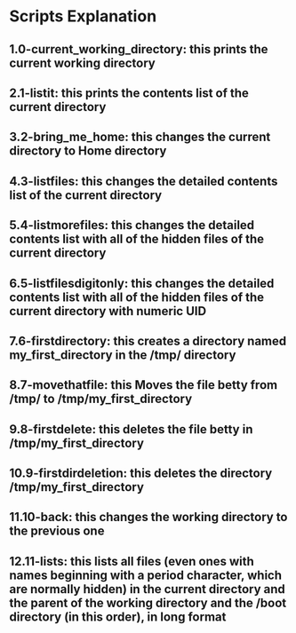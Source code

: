 # Scripts Explanation
## 1.0-current_working_directory: this prints the current working directory
## 2.1-listit: this prints the contents list of the current directory
## 3.2-bring_me_home: this changes the current directory to Home directory
## 4.3-listfiles: this changes the detailed contents list of the current directory
## 5.4-listmorefiles: this changes the detailed contents list with all of the hidden files of the current directory
## 6.5-listfilesdigitonly: this changes the detailed contents list with all of the hidden files of the current directory with numeric UID
## 7.6-firstdirectory: this creates a directory named my_first_directory in the /tmp/ directory
## 8.7-movethatfile: this Moves the file betty from /tmp/ to /tmp/my_first_directory
## 9.8-firstdelete: this deletes the file betty in /tmp/my_first_directory
## 10.9-firstdirdeletion: this deletes the directory /tmp/my_first_directory
## 11.10-back: this changes the working directory to the previous one
## 12.11-lists: this lists all files (even ones with names beginning with a period character, which are normally hidden) in the current directory and the parent of the working directory and the /boot directory (in this order), in long format
